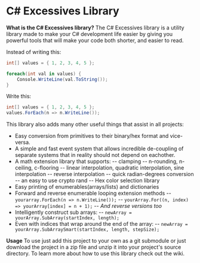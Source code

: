 # C# Excessives Library

**What is the C# Excessives library?**
The C# Excessives library is a utility library made to make your C# development life easier by giving you powerful tools that will make your code both shorter, and easier to read.

Instead of writing this:
```csharp
int[] values = { 1, 2, 3, 4, 5 };

foreach(int val in values) {
	Console.WriteLine(val.ToString());
}
```

Write this:
```csharp
int[] values = { 1, 2, 3, 4, 5 };
values.ForEach(n => n.WriteLine());
```

This library also adds many other useful things that assist in all projects: 
 - Easy conversion from primitives to their binary/hex format and vice-versa.
 - A simple and fast event system that allows incredible de-coupling of separate systems that in reality should not depend on eachother.
 - A math extension library that supports:
    -- clamping 
    -- n-rounding, n-ceiling, c-flooring
    -- linear interpolation, quadratic interpolation, sine interpolation
    -- reverse interpolation
    -- quick radian-degrees conversion
    -- an easy to use crypto rand
    -- Hex color selection library
 - Easy printing of enumerables(arrays/lists) and dictionaries
 - Forward and reverse enumerable looping extension methods
    -- `yourarray.ForEach(n => n.WriteLine());`
    -- `yourArray.For((n, index) => yourArray[index] = n + 1);`
    -- *And reverse versions too*
 - Intelligently construct sub arrays:
    -- `newArray = yourArray.SubArray(startIndex, length);`
 - Even with indices that wrap around the end of the array:
    -- `newArray = yourArray.SubArraySmart(startIndex, length, stepSize);`

**Usage**
To use just add this project to your own as a git submodule or just download the project in a zip file and unzip it into your project's source directory.
To learn more about how to use this library check out the wiki.
